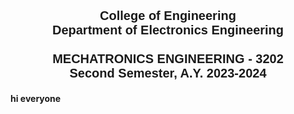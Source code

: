 <p align="center" style="font-family: Arial, sans-serif; font-size: 20px">
  <strong>College of Engineering<strong><br>
  <strong>Department of Electronics Engineering<strong><br> <br>
  <strong>MECHATRONICS ENGINEERING - 3202<strong><br>
  Second Semester, A.Y. 2023-2024<br>
  </p>

hi everyone
